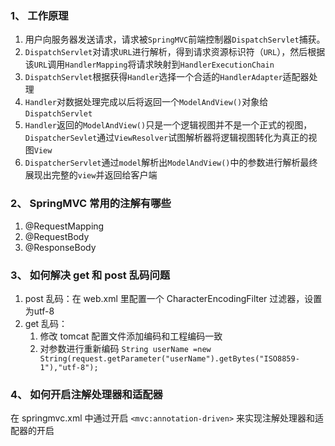 ### 1、 工作原理
1. 用户向服务器发送请求，请求被`SpringMVC`前端控制器`DispatchServlet`捕获。
2. `DispatchServlet`对请求`URL`进行解析，得到请求资源标识符（`URL`），然后根据该`URL`调用`HandlerMapping`将请求映射到`HandlerExecutionChain`
3. `DispatchServlet`根据获得`Handler`选择一个合适的`HandlerAdapter`适配器处理
4. `Handler`对数据处理完成以后将返回一个`ModelAndView()`对象给`DispatchServlet`
5. `Handler`返回的`ModelAndView()`只是一个逻辑视图并不是一个正式的视图，`DispatcherSevlet`通过`ViewResolver`试图解析器将逻辑视图转化为真正的视图`View`
6. `DispatcherServlet`通过`model`解析出`ModelAndView()`中的参数进行解析最终展现出完整的`view`并返回给客户端
### 2、 SpringMVC 常用的注解有哪些
1. @RequestMapping
2. @RequestBody
3. @ResponseBody
### 3、 如何解决 get 和 post 乱码问题
1. post 乱码：在 web.xml 里配置一个 CharacterEncodingFilter 过滤器，设置为utf-8
2. get 乱码：
    1. 修改 tomcat 配置文件添加编码和工程编码一致
    2. 对参数进行重新编码 `String userName =new String(request.getParameter("userName").getBytes("ISO8859-1"),"utf-8");`
### 4、 如何开启注解处理器和适配器
在 springmvc.xml 中通过开启 `<mvc:annotation-driven>` 来实现注解处理器和适配器的开启